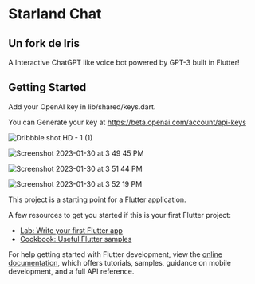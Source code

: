 # Starland Chat
## Un fork de Iris 
A Interactive ChatGPT like voice bot powered by GPT-3 built in Flutter!

## Getting Started

Add your OpenAI key in lib/shared/keys.dart.

You can Generate your key at https://beta.openai.com/account/api-keys

![Dribbble shot HD - 1 (1)](https://user-images.githubusercontent.com/31922733/215474636-94ef910e-edee-44e7-9068-c3635a56ce07.png)


![Screenshot 2023-01-30 at 3 49 45 PM](https://user-images.githubusercontent.com/31922733/215451043-15b1ab22-6459-4216-a656-e7e849019926.png)

![Screenshot 2023-01-30 at 3 51 44 PM](https://user-images.githubusercontent.com/31922733/215451070-85ecd667-627c-44b7-aac6-24be6ecbe318.png)

![Screenshot 2023-01-30 at 3 52 19 PM](https://user-images.githubusercontent.com/31922733/215451083-35c7988d-abcd-4eea-a277-d0b54b9dd076.png)


This project is a starting point for a Flutter application.

A few resources to get you started if this is your first Flutter project:

- [Lab: Write your first Flutter app](https://docs.flutter.dev/get-started/codelab)
- [Cookbook: Useful Flutter samples](https://docs.flutter.dev/cookbook)

For help getting started with Flutter development, view the
[online documentation](https://docs.flutter.dev/), which offers tutorials,
samples, guidance on mobile development, and a full API reference.
